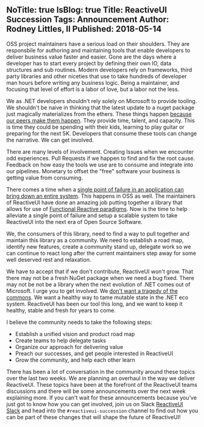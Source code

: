 NoTitle: true
IsBlog: true
Title: ReactiveUI Succession
Tags: Announcement
Author: Rodney Littles, II
Published: 2018-05-14
---

OSS project maintainers have a serious load on their shoulders.  They are responsbile for authoring and maintaining tools that enable developers to deliver business value faster and easier.  Gone are the days where a developer has to start every project by defining their own IO, data structures and sub routines.  Modern developers rely on frameworks, third party libraries and other niceties that use to take hundreds of developer man hours before writing any business logic.  Being a maintainer, and focusing that level of effort is a labor of love, but a labor not the less.

We as .NET developers shouldn't rely solely on Microsoft to provide tooling.  We shouldn't be naive in thinking that the latest update to a nuget package just magically materializes from the ethers.  These things happen [because our peers make them happen](https://www.youtube.com/watch?v=0t85TyH-h04).  They provide time, talent, and capacity.  This is time they could be spending with their kids, learning to play guitar or preparing for the next 5K.  Developers that consume these tools can change the narrative.  We can get involved.

There are many levels of involvement.  Creating Issues when we encounter odd experiences.  Pull Requests if we happen to find and fix the root cause.  Feedback on how easy the tools we use are to consume and integrate into our pipelines.  Monetary to offset the "free" software your business is getting value from consuming.

There comes a time when a [single point of failure in an application can bring down an entire system](https://www.wired.com/2014/04/heartbleedslesson/).  This happens in OSS as well.  The maintainers of ReactiveUI have done an amazing job putting together a library that allows for use of [Functional Reactive paradigms](https://github.com/papers-we-love/papers-we-love/blob/master/design/out-of-the-tar-pit.pdf).  Now is the time to help alleviate a single point of failure and setup a scalable system to take ReactiveUI into the next era of Open Source Software.

We, the consumers of this library, need to find a way to pull together and maintain this library as a community.  We need to establish a road map, identify new features, create a community stand up, delegate work so we can continue to react long after the current maintainers step away for some well deserved rest and relaxation.

We have to accept that if we don't contribute, ReactiveUI won't grow.  That there may not be a fresh NuGet package when we need a bug fixed.  There may not be not be a library when the next evolution of .NET comes out of Microsoft.  I urge you to get involved. We [don't want a tragedy of the commons](https://www.youtube.com/watch?v=VS6IpvTWwkQ).  We want a healthy way to tame mutable state in the .NET eco system.  ReactiveUI has been our tool this long, and we want to keep it healthy, stable and fresh for years to come.

I believe the community needs to take the following steps:

- Establish a unified vision and product road map
- Create teams to help delegate tasks
- Organize our approach for delivering value
- Preach our successes, and get people interested in ReactiveUI
- Grow the community, and help each other learn

There has been a lot of conversation in the community around these topics over the last two weeks.  We are planning an overhaul in the way we deliver ReactiveUI.  These topics have been at the forefront of the ReactiveUI teams discussions and there will be some announcements over the next week explaining more.  If you can't wait for these announcements because you've just got to know how you can get involved, join us on Slack [ReactiveUI Slack](https://join.slack.com/t/reactivex/shared_invite/zt-lt48skpz-G5WDYOAuzA80_MByZrLT0g) and head into the `#reactiveui-succession` channel to find out how you can be part of these changes that will shape the future of ReactiveUI!
